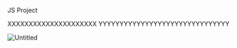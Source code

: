 JS Project

XXXXXXXXXXXXXXXXXXXXX
YYYYYYYYYYYYYYYYYYYYYYYYYYYYYYY

![Untitled](https://user-images.githubusercontent.com/89632347/139389569-8b824578-dc3b-4a17-b22f-98736a9f44aa.png)
